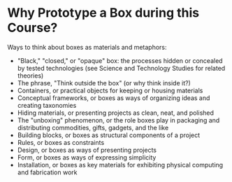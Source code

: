 # Why Prototype a Box during this Course? 

Ways to think about boxes as materials and metaphors: 

* "Black," "closed," or "opaque" box: the processes hidden or concealed by tested technologies (see Science and Technology Studies for related theories)
* The phrase, "Think outside the box" (or why think inside it?) 
* Containers, or practical objects for keeping or housing materials 
* Conceptual frameworks, or boxes as ways of organizing ideas and creating taxonomies 
* Hiding materials, or presenting projects as clean, neat, and polished 
* The "unboxing" phenomenon, or the role boxes play in packaging and distributing commodities, gifts, gadgets, and the like 
* Building blocks, or boxes as structural components of a project
* Rules, or boxes as constraints 
* Design, or boxes as ways of presenting projects
* Form, or boxes as ways of expressing simplicity 
* Installation, or boxes as key materials for exhibiting physical computing and fabrication work 
